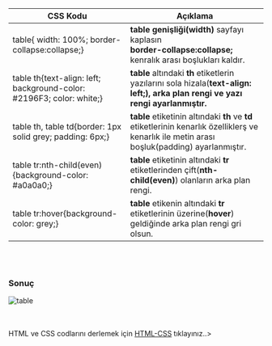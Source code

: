 <table>
    <thead>
        <tr>
            <th> CSS Kodu</th>
            <th> Açıklama</th>
        </tr>
    </thead>
    <tbody>
        <tr>
            <td>table{ width: 100%; border-collapse:collapse;} </td>
            <td><b>table genişliği(width)</b> sayfayı kaplasın<br><b>border-collapse:collapse;</b> kenralık arası boşlukları kaldır.</td>
        </tr>
        <tr>
            <td>table th{text-align: left; background-color: #2196F3; color: white;} </td>
            <td><b>table</b> altındaki <b>th</b> etiketlerin yazılarını sola hizala(<b>text-align: left;<b>), arka plan rengi ve yazı rengi ayarlanmıştır.</td>
        </tr>
        <tr>
            <td>table th, table td{border: 1px solid grey; padding: 6px;}</td>
            <td><b>table</b> etiketinin altındaki <b>th</b> ve <b>td</b> etiketlerinin kenarlık özelliklerş ve kenarlık ile metin arası boşluk(padding) ayarlanmıştır.</td>
        </tr>
        <tr>
            <td>table tr:nth-child(even){background-color: #a0a0a0;} </td>
            <td><b>table</b> etiketinin altındaki <b> tr</b> etiketlerinden çift(<b>nth-child(even)</b>) olanların arka plan rengi.</td>
        </tr>
        <tr>
        <td> table tr:hover{background-color: grey;}</td>
        <td><b>table</b> etikenin altındaki <b>tr</b> etiketlerinin üzerine(<b>hover</b>) geldiğinde arka plan rengi gri olsun.</td>
        </tr>
    </tbody>
</table> 
<br><br>
<h3>Sonuç</h3>

![table](https://user-images.githubusercontent.com/48285856/147383010-5fa64ca8-c114-434a-a5d6-04c056ec5a57.png)

<br><br>
HTML ve CSS codlarını derlemek için <a href="https://codepen.io/pen/">HTML-CSS</a> tıklayınız..>
